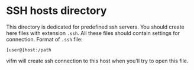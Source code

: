 # SSH hosts directory

This directory is dedicated for predefined ssh servers.
You should create here files with extension `.ssh`. All these files should
contain settings for connection. Format of `.ssh` file:
```
[user@]host:/path
```
vifm will create ssh connection to this host when you'll try to open this file.

